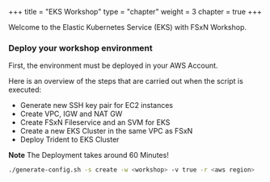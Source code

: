 +++
title = "EKS Workshop"
type = "chapter"
weight = 3
chapter = true
+++

Welcome to the Elastic Kubernetes Service (EKS) with FSxN Workshop.

### Deploy your workshop environment

First, the environment must be deployed in your AWS Account.

Here is an overview of the steps that are carried out when the script is executed:
- Generate new SSH key pair for EC2 instances
- Create VPC, IGW and NAT GW
- Create FSxN Fileservice and an SVM for EKS
- Create a new EKS Cluster in the same VPC as FSxN
- Deploy Trident to EKS Cluster

**Note** The Deployment takes around 60 Minutes!

```bash
./generate-config.sh -s create -w <workshop> -v true -r <aws region>
```


